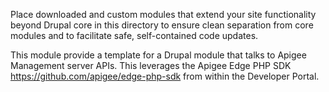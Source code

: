 Place downloaded and custom modules that extend your site functionality beyond
Drupal core in this directory to ensure clean separation from core modules and
to facilitate safe, self-contained code updates.

This module provide a template for a Drupal module that talks to Apigee Management server APIs.
This leverages the Apigee Edge PHP SDK https://github.com/apigee/edge-php-sdk from within the Developer Portal.